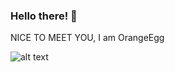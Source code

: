 ### Hello there! 👋

NICE TO MEET YOU, I am OrangeEgg

![alt text](https://i.imgur.com/Jdj3BUg.png)

<!--
**OrangeEgg1937/OrangeEgg1937** is a ✨ _special_ ✨ repository because its `README.md` (this file) appears on your GitHub profile.

Here are some ideas to get you started:

- 🔭 I’m currently working on ...
- 🌱 I’m currently learning ...
- 👯 I’m looking to collaborate on ...
- 🤔 I’m looking for help with ...
- 💬 Ask me about ...
- 📫 How to reach me: ...
- 😄 Pronouns: ...
- ⚡ Fun fact: ...
-->
